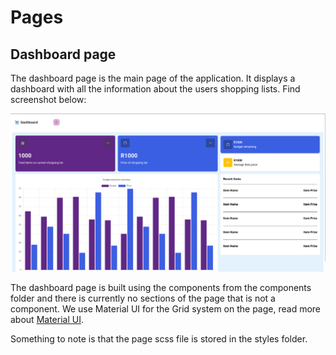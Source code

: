 # Pages

## Dashboard page

The dashboard page is the main page of the application. It displays a dashboard with all the information about the users shopping lists. Find screenshot below:

![Dashboard](./images/Dashboard.png)

The dashboard page is built using the components from the components folder and there is currently no sections of the page that is not a component. We use Material UI for the Grid system on the page, read more about [Material UI](https://material-ui.com/).

Something to note is that the page scss file is stored in the styles folder.